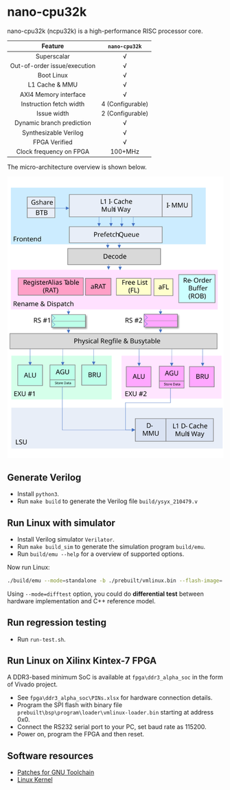 # nano-cpu32k

nano-cpu32k (ncpu32k) is a high-performance RISC processor core.

|  Feature  | `nano-cpu32k` |
|:------:|:------:|
| Superscalar   | √ |
| Out-of-order issue/execution   | √ |
| Boot Linux | √ |
| L1 Cache & MMU | √ |
| AXI4 Memory interface  | √ |
| Instruction fetch width | 4 (Configurable) |
| Issue width     | 2 (Configurable) |
| Dynamic branch prediction   | √ |
| Synthesizable Verilog  | √ |
| FPGA Verified  | √ |
| Clock frequency on FPGA  | 100+MHz |

The micro-architecture overview is shown below.

![micro-arch](doc/microarch.svg)

## Generate Verilog
* Install `python3`.
* Run `make build` to generate the Verilog file `build/ysyx_210479.v`

## Run Linux with simulator

* Install Verilog simulator `Verilator`.
* Run `make build_sim` to generate the simulation program `build/emu`.
* Run `build/emu --help` for a overview of supported options.

Now run Linux:
```bash
./build/emu --mode=standalone -b ./prebuilt/vmlinux.bin --flash-image=./prebuilt/bsp/program/flash/trampoline-flash.bin --reset-pc=0x30000000
```

Using  `--mode=difftest` option, you could do **differential test** between hardware implementation and C++ reference model.

## Run regression testing

* Run `run-test.sh`.

## Run Linux on Xilinx Kintex-7 FPGA

A DDR3-based minimum SoC is available at `fpga\ddr3_alpha_soc` in the form of Vivado project.

* See `fpga\ddr3_alpha_soc\PINs.xlsx` for hardware connection details.
* Program the SPI flash with binary file `prebuilt\bsp\program\loader\vmlinux-loader.bin` starting at address 0x0.
* Connect the RS232 serial port to your PC, set baud rate as 115200.
* Power on, program the FPGA and then reset.

## Software resources
* [Patches for GNU Toolchain](https://github.com/cassuto/nano-cpu32k-toolchain)
* [Linux Kernel](https://github.com/cassuto/nano-cpu32k-linux-4.20.8)

